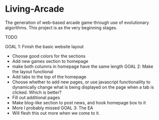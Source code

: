 # Living-Arcade
The generation of web-based arcade game through use of evolutionary algorithms. This
project is as the very beginning stages. 

TODO

GOAL 1: Finish the basic website layout
- Choose good colors for the sections
- Add new games section to homepage
- make both columns in homepage have the same length
GOAL 2: Make the layout functional
- Add tabs to the top of the homepage
- Choose whether to add new pages, or use javascript functionaility to dynamically change
	what is being displayed on the page when a tab is clicked. Which is better?
- Fill out additional pages
- Make blog-like section to post news, and hook homepage box to it
- More I probably missed
GOAL 3: The EA
- Will flesh this out more when we come to it.
